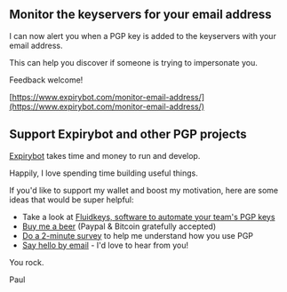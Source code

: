 ## Monitor the keyservers for your email&nbsp;address

I can now alert you when a PGP key is added to the keyservers with your email address.

This can help you discover if someone is trying to impersonate you.

Feedback welcome!

[https://www.expirybot.com/monitor-email-address/](https://www.expirybot.com/monitor-email-address/)

## Support Expirybot and other PGP projects

[Expirybot][expirybot] takes time and money to run and develop.

Happily, I love spending time building useful things.

If you'd like to support my wallet and boost my motivation, here are some ideas that would be super helpful:

- Take a look at [Fluidkeys, software to automate your team's PGP keys][fluidkeys]
- [Buy me a beer][buy-me-a-beer] (Paypal & Bitcoin gratefully accepted)
- [Do a 2-minute survey][user-research] to help me understand how you use PGP
- [Say hello by email][email] - I'd love to hear from you!

You rock.

Paul

[fluidkeys]: https://www.fluidkeys.com
[expirybot]: /expirybot-emails-pgp-users-before-their-key-expires/
[user-research]: https://docs.google.com/forms/d/e/1FAIpQLScWVg-l6BrWrw331SFwquTKHy_BtRwO_OYxSxGfGQ2XMKAByA/viewform
[buy-me-a-beer]: /buy-me-a-beer/
[email]: mailto:paul@paulfurley.com

